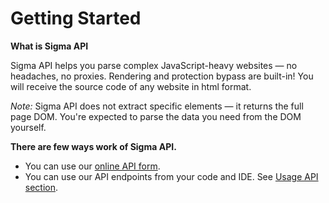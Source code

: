 # Getting Started

**What is Sigma API**

Sigma API helps you parse complex JavaScript-heavy websites — no headaches, no proxies.
Rendering and protection bypass are built-in! You will receive the source code of any website in html format.

*Note:* Sigma API does not extract specific elements — it returns the full page DOM. You're expected to parse the data you need from the DOM yourself.


**There are few ways work of Sigma API.**
- You can use our [online API form](https://demo.sigmaapi.com/).
- You can use our API endpoints from your code and IDE. See [Usage API section](/usage_api).